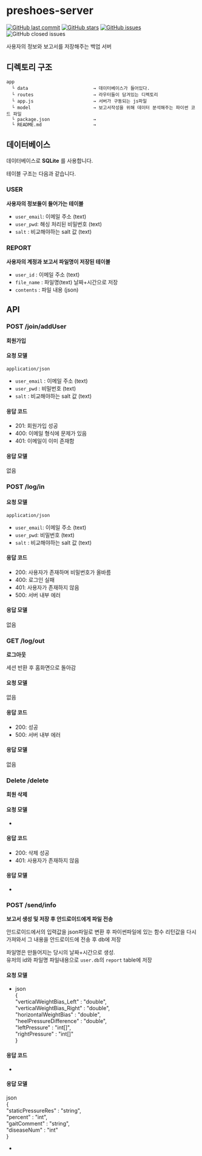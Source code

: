 # preshoes-server

[![GitHub last commit](https://img.shields.io/github/last-commit/wbpbp/preshoes-server)](https://github.com/wbpbp/preshoes-server/commits)
[![GitHub stars](https://img.shields.io/github/stars/wbpbp/preshoes-server?style=shield)](https://github.com/wbpbp/preshoes-server/stargazers)
[![GitHub issues](https://img.shields.io/github/issues/wbpbp/preshoes-server)](https://github.com/wbpbp/preshoes-server/issues)
![GitHub closed issues](https://img.shields.io/github/issues-closed/wbpbp/preshoes-server)

사용자의 정보와 보고서를 저장해주는 백업 서버

## 디렉토리 구조

~~~
app
  └ data                        → 데이터베이스가 들어있다.
  └ routes                      → 라우터들이 담겨있는 디렉토리
  └ app.js                      → 서버가 구동되는 js파일 
  └ model                       → 보고서작성을 위해 데이터 분석해주는 파이썬 코드 파일
  └ package.json                →
  └ README.md                   → 
~~~

## 데이터베이스

데이터베이스로 **SQLite** 를 사용합니다.

테이블 구조는 다음과 같습니다.

### USER

**사용자의 정보들이 들어가는 테이블**

- `user_email`: 이메일 주소 (text)
- `user_pwd`: 해싱 처리된 비밀번호 (text)
- `salt` : 비교해야하는 salt 값 (text)

### REPORT

**사용자의 계정과 보고서 파일명이 저장된 테이블**

- `user_id` : 이메일 주소 (text)
- `file_name` : 파일명(text) 날짜+시간으로 저장
- `contents` : 파일 내용 (json) 


## API

### POST /join/addUser

**회원가입**

#### 요청 모델

`application/json`

- `user_email` : 이메일 주소 (text)
- `user_pwd` : 비밀번호 (text)
- `salt` : 비교해야하는 salt 값 (text)

#### 응답 코드

- 201: 회원가입 성공
- 400: 이메일 형식에 문제가 있음
- 401: 이메일이 이미 존재함

#### 응답 모델

없음


### POST /log/in

#### 요청 모델

`application/json`

- `user_email`: 이메일 주소 (text)
- `user_pwd`: 비밀번호 (text)
- `salt` : 비교해야하는 salt 값 (text)

#### 응답 코드

- 200: 사용자가 존재하며 비밀번호가 올바름
- 400: 로그인 실패
- 401: 사용자가 존재하지 않음
- 500: 서버 내부 에러

#### 응답 모델

없음


### GET /log/out

**로그아웃**

세션 반환 후 홈화면으로 돌아감

#### 요청 모델

없음

#### 응답 코드

- 200: 성공
- 500: 서버 내부 에러

#### 응답 모델

없음


### Delete /delete

**회원 삭제**

#### 요청 모델

-

#### 응답 코드

- 200: 삭제 성공
- 401: 사용자가 존재하지 않음

#### 응답 모델

-

### POST /send/info

**보고서 생성 및 저장 후 안드로이드에게 파일 전송**

안드로이드에서의 입력값을 json파일로 변환 후 파이썬파일에 있는 함수 리턴값을 다시 가져와서 그 내용을 안드로이드에 전송 후 db에 저장

파일명은 만들어지는 당시의 날짜+시간으로 생성.    
유저의 id와 파일명 파일내용으로 `user.db`의 `report` table에 저장     

#### 요청 모델
 - json     
 {    
    "verticalWeightBias_Left" : "double",    
    "verticalWeightBias_Right" : "double",   
    "horizontalWeightBias" : "double",    
    "heelPressureDifference" : "double",    
    "leftPressure" : "int[]",    
    "rightPressure" : "int[]"    
 }    


#### 응답 코드

-

#### 응답 모델
json    
{    
   "staticPressureRes" : "string",    
   "percent" : "int",     
   "gaitComment" : "string",     
   "diseaseNum" : "int"     
}    

-
